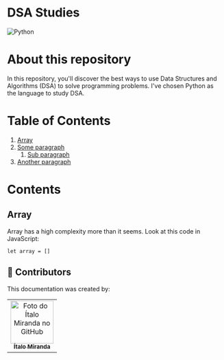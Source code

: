 # DSA Studies

![Python](https://img.shields.io/badge/python-3670A0?style=for-the-badge&logo=python&logoColor=ffdd54)


# About this repository
In this repository, you'll discover the best ways to use Data Structures and Algorithms (DSA) to solve programming problems. I've chosen Python as the language to study DSA.

# Table of Contents
1. [Array](#array)
2. [Some paragraph](#paragraph1)
    1. [Sub paragraph](#subparagraph1)
3. [Another paragraph](#paragraph2)

# Contents
## Array <a name="array"></a>
Array has a high complexity more than it seems.
Look at this code in JavaScript:
```
let array = []
```





## 🤝 Contributors

This documentation was created by:

<table>
  <tr>
    <td align="center">
      <a href="https://github.com/Ital023" title="Github do Ítalo Miranda">
        <img src="https://avatars.githubusercontent.com/u/113559117?v=4" width="100px;" alt="Foto do Ítalo Miranda no GitHub"/><br>
        <sub>
          <b>Ítalo Miranda</b>
        </sub>
      </a>
    </td>
  </tr>
</table>
